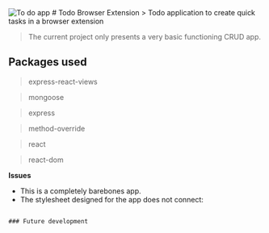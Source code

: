 <img src="http://digital.provath.org/uploads/screenshot1.png?v=3&s=200" title="Brendan Ryan" alt="To do app">
# Todo Browser Extension
  > Todo application to create quick tasks in a browser extension

  > The current project only presents a very basic functioning CRUD app.
    
  ## Packages used
  > express-react-views

  > mongoose
  
  > express
  
  > method-override
  
  > react

  > react-dom

**Issues**
  - This is a completely barebones app.
  - The stylesheet designed for the app does not connect:
  ```

### Future development
